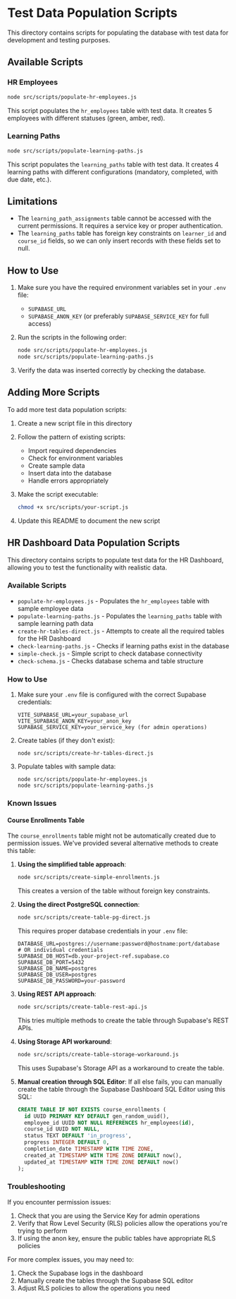 # Test Data Population Scripts

This directory contains scripts for populating the database with test data for development and testing purposes.

## Available Scripts

### HR Employees

```bash
node src/scripts/populate-hr-employees.js
```

This script populates the `hr_employees` table with test data. It creates 5 employees with different statuses (green, amber, red).

### Learning Paths

```bash
node src/scripts/populate-learning-paths.js
```

This script populates the `learning_paths` table with test data. It creates 4 learning paths with different configurations (mandatory, completed, with due date, etc.).

## Limitations

- The `learning_path_assignments` table cannot be accessed with the current permissions. It requires a service key or proper authentication.
- The `learning_paths` table has foreign key constraints on `learner_id` and `course_id` fields, so we can only insert records with these fields set to null.

## How to Use

1. Make sure you have the required environment variables set in your `.env` file:
   - `SUPABASE_URL`
   - `SUPABASE_ANON_KEY` (or preferably `SUPABASE_SERVICE_KEY` for full access)

2. Run the scripts in the following order:
   ```bash
   node src/scripts/populate-hr-employees.js
   node src/scripts/populate-learning-paths.js
   ```

3. Verify the data was inserted correctly by checking the database.

## Adding More Scripts

To add more test data population scripts:

1. Create a new script file in this directory
2. Follow the pattern of existing scripts:
   - Import required dependencies
   - Check for environment variables
   - Create sample data
   - Insert data into the database
   - Handle errors appropriately

3. Make the script executable:
   ```bash
   chmod +x src/scripts/your-script.js
   ```

4. Update this README to document the new script 

## HR Dashboard Data Population Scripts

This directory contains scripts to populate test data for the HR Dashboard, allowing you to test the functionality with realistic data.

### Available Scripts

- `populate-hr-employees.js` - Populates the `hr_employees` table with sample employee data
- `populate-learning-paths.js` - Populates the `learning_paths` table with sample learning path data
- `create-hr-tables-direct.js` - Attempts to create all the required tables for the HR Dashboard
- `check-learning-paths.js` - Checks if learning paths exist in the database
- `simple-check.js` - Simple script to check database connectivity
- `check-schema.js` - Checks database schema and table structure

### How to Use

1. Make sure your `.env` file is configured with the correct Supabase credentials:
   ```
   VITE_SUPABASE_URL=your_supabase_url
   VITE_SUPABASE_ANON_KEY=your_anon_key
   SUPABASE_SERVICE_KEY=your_service_key (for admin operations)
   ```

2. Create tables (if they don't exist):
   ```
   node src/scripts/create-hr-tables-direct.js
   ```

3. Populate tables with sample data:
   ```
   node src/scripts/populate-hr-employees.js
   node src/scripts/populate-learning-paths.js
   ```

### Known Issues

#### Course Enrollments Table

The `course_enrollments` table might not be automatically created due to permission issues. We've provided several alternative methods to create this table:

1. **Using the simplified table approach**:
   ```bash
   node src/scripts/create-simple-enrollments.js
   ```
   This creates a version of the table without foreign key constraints.

2. **Using the direct PostgreSQL connection**:
   ```bash
   node src/scripts/create-table-pg-direct.js
   ```
   This requires proper database credentials in your `.env` file:
   ```
   DATABASE_URL=postgres://username:password@hostname:port/database
   # OR individual credentials
   SUPABASE_DB_HOST=db.your-project-ref.supabase.co
   SUPABASE_DB_PORT=5432
   SUPABASE_DB_NAME=postgres
   SUPABASE_DB_USER=postgres
   SUPABASE_DB_PASSWORD=your-password
   ```

3. **Using REST API approach**:
   ```bash
   node src/scripts/create-table-rest-api.js
   ```
   This tries multiple methods to create the table through Supabase's REST APIs.

4. **Using Storage API workaround**:
   ```bash
   node src/scripts/create-table-storage-workaround.js
   ```
   This uses Supabase's Storage API as a workaround to create the table.

5. **Manual creation through SQL Editor**:
   If all else fails, you can manually create the table through the Supabase Dashboard SQL Editor using this SQL:
   ```sql
   CREATE TABLE IF NOT EXISTS course_enrollments (
     id UUID PRIMARY KEY DEFAULT gen_random_uuid(),
     employee_id UUID NOT NULL REFERENCES hr_employees(id),
     course_id UUID NOT NULL,
     status TEXT DEFAULT 'in_progress',
     progress INTEGER DEFAULT 0,
     completion_date TIMESTAMP WITH TIME ZONE,
     created_at TIMESTAMP WITH TIME ZONE DEFAULT now(),
     updated_at TIMESTAMP WITH TIME ZONE DEFAULT now()
   );
   ```

### Troubleshooting

If you encounter permission issues:

1. Check that you are using the Service Key for admin operations
2. Verify that Row Level Security (RLS) policies allow the operations you're trying to perform
3. If using the anon key, ensure the public tables have appropriate RLS policies

For more complex issues, you may need to:

1. Check the Supabase logs in the dashboard
2. Manually create the tables through the Supabase SQL editor
3. Adjust RLS policies to allow the operations you need 